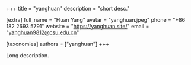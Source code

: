 +++
title = "yanghuan"
description = "short desc."

[extra]
full_name = "Huan Yang"
avatar = "yanghuan.jpeg"
phone = "+86 182 2693 5791"
website = "https://yanghuan.site/"
email = "yanghuan9812@csu.edu.cn"

[taxonomies]
authors = ["yanghuan"]
+++

Long description.